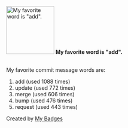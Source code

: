 <img src="https://my-badges.github.io/my-badges/favorite-word.png" alt="My favorite word is &quot;add&quot;." title="My favorite word is &quot;add&quot;." width="128">
<strong>My favorite word is &quot;add&quot;.</strong>
<br><br>

My favorite commit message words are:

1. add (used 1088 times)
2. update (used 772 times)
3. merge (used 606 times)
4. bump (used 476 times)
5. request (used 443 times)


Created by <a href="https://github.com/my-badges/my-badges">My Badges</a>